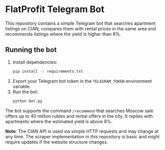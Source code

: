 # FlatProfit Telegram Bot

This repository contains a simple Telegram bot that searches apartment listings on CIAN,
compares them with rental prices in the same area and recommends listings where the
yield is higher than 8%.

## Running the bot

1. Install dependencies:
   ```bash
   pip install -r requirements.txt
   ```
2. Export your Telegram bot token in the `TELEGRAM_TOKEN` environment variable.
3. Run the bot:
   ```bash
   python bot.py
   ```

The bot supports the command `/recommend` that searches Moscow sale offers up to
40 million rubles and rental offers in the city. It replies with apartments where
the estimated yield is above 8%.

**Note**: The CIAN API is used via simple HTTP requests and may change at any time.
The scraper implementation in this repository is basic and might require updates if
the website structure changes.
